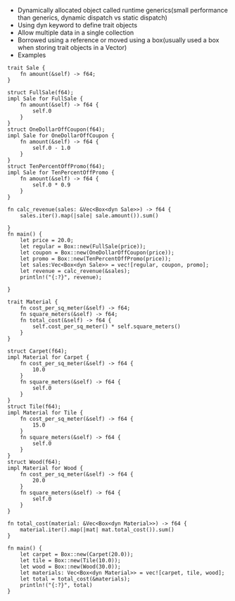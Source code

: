 * Dynamically allocated object called runtime generics(small performance than generics, dynamic dispatch vs static dispatch)
* Using dyn keyword to define trait objects
* Allow multiple data in a single collection
* Borrowed using a reference or moved using a box(usually used a box when storing trait objects in a Vector)
* Examples
```
trait Sale {
    fn amount(&self) -> f64;
}

struct FullSale(f64);
impl Sale for FullSale {
    fn amount(&self) -> f64 {
        self.0
    }
}
struct OneDollarOffCoupon(f64);
impl Sale for OneDollarOffCoupon {
    fn amount(&self) -> f64 {
        self.0 - 1.0
    }
}
struct TenPercentOffPromo(f64);
impl Sale for TenPercentOffPromo {
    fn amount(&self) -> f64 {
        self.0 * 0.9
    }
}

fn calc_revenue(sales: &Vec<Box<dyn Sale>>) -> f64 {
    sales.iter().map(|sale| sale.amount()).sum()

}
fn main() {
    let price = 20.0;
    let regular = Box::new(FullSale(price));
    let coupon = Box::new(OneDollarOffCoupon(price));
    let promo = Box::new(TenPercentOffPromo(price));
    let sales:Vec<Box<dyn Sale>> = vec![regular, coupon, promo];
    let revenue = calc_revenue(&sales);
    println!("{:?}", revenue);
    
}
```


```
trait Material {
    fn cost_per_sq_meter(&self) -> f64;
    fn square_meters(&self) -> f64;
    fn total_cost(&self) -> f64 {
        self.cost_per_sq_meter() * self.square_meters()
    }
}

struct Carpet(f64);
impl Material for Carpet {
    fn cost_per_sq_meter(&self) -> f64 {
        10.0
    }
    fn square_meters(&self) -> f64 {
        self.0
    }
}
struct Tile(f64);
impl Material for Tile {
    fn cost_per_sq_meter(&self) -> f64 {
        15.0
    }
    fn square_meters(&self) -> f64 {
        self.0
    }
}
struct Wood(f64);
impl Material for Wood {
    fn cost_per_sq_meter(&self) -> f64 {
        20.0
    }
    fn square_meters(&self) -> f64 {
        self.0
    }
}

fn total_cost(material: &Vec<Box<dyn Material>>) -> f64 {
    material.iter().map(|mat| mat.total_cost()).sum()
}

fn main() {
    let carpet = Box::new(Carpet(20.0));
    let tile = Box::new(Tile(10.0));
    let wood = Box::new(Wood(30.0));
    let materials: Vec<Box<dyn Material>> = vec![carpet, tile, wood];
    let total = total_cost(&materials);
    println!("{:?}", total)
}
```